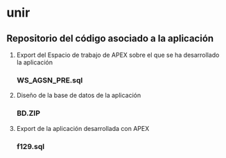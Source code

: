 # unir
## Repositorio del código asociado a la aplicación
1. Export del Espacio de trabajo de APEX sobre el que se ha desarrollado la aplicación
   ### WS_AGSN_PRE.sql
3. Diseño de la base de datos de la aplicación
   ### BD.ZIP
5. Export de la aplicación desarrollada con APEX
   ### f129.sql
